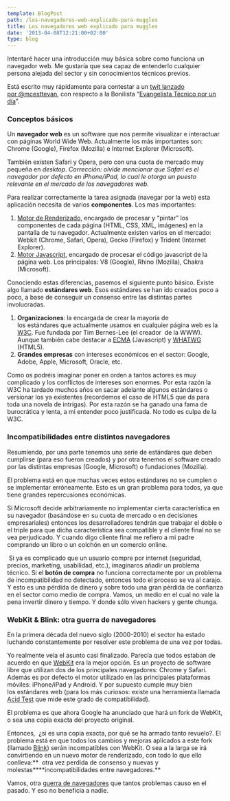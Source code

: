 ```yaml
---
template: BlogPost
path: /los-navegadores-web-explicado-para-muggles
title: Los navegadores web explicado para muggles
date: '2013-04-08T12:21:00+02:00'
type: blog
---
```


Intentaré hacer una introducción muy básica sobre como funciona un navegador web. Me gustaría que sea capaz de entenderlo cualquier persona alejada del sector y sin conocimientos técnicos previos.

Está escrito muy rápidamente para contestar a un [twit lanzado
por @mcesttevan](https://twitter.com/mcestevan/status/321170764021776386),
con respecto a la Bonilista “[Evangelista Técnico por un
día](http://us2.campaign-archive2.com/?u=374c664073e1a1fa3deca53b4&id=92e3e39bcd)”.

### Conceptos básicos

Un **navegador web** es un software que nos permite visualizar e
interactuar con páginas World Wide Web. Actualmente los más importantes
son: Chrome (Google), Firefox (Mozilla) e Internet Explorer (Microsoft).

También existen Safari y Opera, pero con una cuota de mercado muy
pequeña en *desktop*. *Corrección: olvide mencionar que Safari es el
navegador por defecto en iPhone/iPad, lo cual le otorga un puesto
relevante en el mercado de los navegadores web.*

Para realizar correctamente la tarea asignada (navegar por la web) esta
aplicación necesita de varios **componentes**. Los mas importantes:

1.  [Motor de Renderizado](http://en.wikipedia.org/wiki/Layout_engine),
    encargado de procesar y “pintar” los componentes de cada página
    (HTML, CSS, XML, imágenes) en la pantalla de tu navegador.
    Actualmente existen varios en el mercado: Webkit (Chrome, Safari,
    Opera), Gecko (Firefox) y Trident (Internet Explorer).
2.  [Motor Javascript](http://en.wikipedia.org/wiki/JavaScript_engine),
    encargado de procesar el código javascript de la página web. Los
    principales: V8 (Google), Rhino (Mozilla), Chakra (Microsoft).

Conociendo estas diferencias, pasemos el siguiente punto básico. Existe
algo llamado **estándares web**. Esos estándares se han ido creados poco
a poco, a base de conseguir un consenso entre las distintas partes
involucradas.

1.  **Organizaciones**: la encargada de crear la mayoría de
    los estándares que actualmente usamos en cualquier página web es la
    [W3C](http://www.w3.org/). Fue fundada por Tim Bernes-Lee (el
    creador  de la WWW). Aunque también cabe destacar a
    [ECMA](http://www.ecma-international.org/) (Javascript)
    y [WHATWG](http://www.whatwg.org/) (HTML5).
2.  **Grandes empresas** con intereses económicos en el sector: Google,
    Adobe, Apple, Microsoft, Oracle, etc.

Como os podréis imaginar poner en orden a tantos actores es muy
complicado y los conflictos de intereses son enormes. Por esta razón la
W3C ha tardado muchos años en sacar adelante algunos estándares o
versionar los ya existentes (recordemos el caso de HTML5 que da para
toda una novela de intrigas). Por esta razón se ha ganado una fama de
burocrática y lenta, a mi entender poco justificada. No todo es culpa de
la W3C.

### Incompatibilidades entre distintos navegadores

Resumiendo, por una parte tenemos una serie de estándares que deben
cumplirse (para eso fueron creados) y por otra tenemos el software
creado por las distintas empresas (Google, Microsoft) o fundaciones
(Mozilla).

El problema está en que muchas veces estos estándares no se cumplen o se
implementar erróneamente. Esto es un gran problema para todos, ya que
tiene grandes repercusiones económicas.

Si Microsoft decide arbitrariamente no implementar cierta característica
en su navegador (basándose en su cuota de mercado o en decisiones
empresariales) entonces los desarrolladores tendrán que trabajar el
doble o el triple para que dicha característica sea compatible y el
cliente final no se vea perjudicado. Y cuando digo cliente final me
refiero a mi padre comprando un libro o un colchón en un comercio
online.

 Si ya es complicado que un usuario compre por internet (seguridad,
precios, marketing, usabilidad, etc.), imaginaros añadir un problema
técnico. Si el **botón de compra** no funciona correctamente por un
problema de incompatibilidad no detectado, entonces todo el proceso se
va al carajo. Y esto es una pérdida de dinero y sobre todo una gran
pérdida de confianza en el sector como medio de compra. Vamos, un medio
en el cual no vale la pena invertir dinero y tiempo. Y donde sólo viven
hackers y gente chunga.

### WebKit & Blink: otra guerra de navegadores

En la primera década del nuevo siglo (2000-2010) el sector ha estado
luchando constantemente por resolver este problema de una vez por todas.

Yo realmente veía el asunto casi finalizado. Parecía que todos estaban
de acuerdo en que [WebKit](http://www.webkit.org/) era la mejor opción.
Es un proyecto de software libre que utilizan dos de los principales
navegadores: Chrome y Safari. Además es por defecto el motor utilizado
en las principales plataformas móviles: iPhone/iPad y Android. Y por
supuesto cumple muy bien los estándares web (para los más curiosos:
existe una herramienta llamada [Acid Test](http://acid3.acidtests.org/)
que mide este grado de compatibilidad).

El problema es que ahora Google ha anunciado que hará un fork de WebKit,
o sea una copia exacta del proyecto original.

Entonces,  ¿si es una copia exacta, por qué se ha armado tanto revuelo?.
El problema está en que todos los cambios y mejoras aplicados a este
fork (llamado [Blink](http://www.chromium.org/blink)) serán
incompatibles con WebKit. O sea a la larga se irá convirtiendo en un
nuevo motor de renderizado, con todo lo que ello conlleva:**  otra vez
perdida de consenso y nuevas y molestas****incompatibilidades entre
navegadores.**

Vamos, otra [guerra de
navegadores](http://en.wikipedia.org/wiki/Browser_wars) que tantos
problemas causo en el pasado. Y eso no beneficia a nadie.
